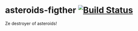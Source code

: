 asteroids-figther [![Build Status](https://travis-ci.org/ceres-pallas/asteroids-fighter.png?branch=master)](https://travis-ci.org/ceres-pallas/asteroids-fighter)
==================


Ze destroyer of asteroids!